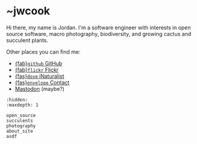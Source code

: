 # ~jwcook
Hi there, my name is Jordan. I'm a software engineer with interests in open source software, macro
photography, biodiversity, and growing cactus and succulent plants.

Other places you can find me:

* [{fab}`github` GitHub](https://github.com/JWCook)
* [{fab}`flickr` Flickr](https://flickr.com/photos/jcook83)
* [{fas}`dove` iNaturalist](https://www.inaturalist.org/observations?place_id=any&user_id=jkcook)
* [{fas}`envelope` Contact](mailto:jwcook@tilde.team)
* <a rel="me" href="https://tilde.zone/@jwcook"><i class="fa-brands fa-mastodon"></i> Mastodon</a> (maybe?)


<!-- Hidden ToC tree to populate sidebar -->
```{toctree}
:hidden:
:maxdepth: 1

open_source
succulents
photography
about_site
asdf
```
